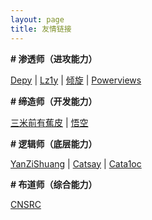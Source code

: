 ```yaml
---
layout: page
title: 友情链接
---
```


**\# 渗透师（进攻能力）**

[Depy](https://rce.ink) \| [Lz1y](https://www.lz1y.cn/) \| [倾旋](https://payloads.online/) \| [Powerviews](https://powerviews.github.io/)

**\# 缔造师（开发能力）**

[三米前有蕉皮](https://blog.kali-team.cn/) \| [悟空](http://hacktech.cn/) 

**\# 逻辑师（底层能力）**

[YanZiShuang](https://www.whsgwl.net/index.html) \| [Catsay](https://www.cnblogs.com/WeiJunHuaXin/) \| [Cata1oc](https://cata1oc.github.io)

**\# 布道师（综合能力）**

[CNSRC](http://www.cnsrc.org.cn/)

